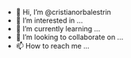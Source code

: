 - 👋 Hi, I’m @cristianorbalestrin
- 👀 I’m interested in ...
- 🌱 I’m currently learning ...
- 💞️ I’m looking to collaborate on ...
- 📫 How to reach me ...

<!---
cristianorbalestrin/cristianorbalestrin is a ✨ special ✨ repository because its `README.md` (this file) appears on your GitHub profile.
You can click the Preview link to take a look at your changes.
--->
